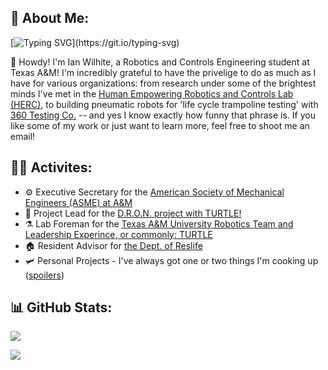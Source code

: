 ## 💫 About Me:

[![Typing SVG](https://readme-typing-svg.demolab.com?font=Fira+Code&size=16&pause=1000&vCenter=true&width=600&height=35&lines=Welcome+to+my+portfolio!;I+am+a+Robotcs+Engineer+interested+in+dynamic+systems!)](https://git.io/typing-svg)


👋 Howdy! I'm Ian Wilhite, a Robotics and Controls Engineering student at Texas A&M! I'm incredibly grateful to have the privelige to do as much as I have for various organizations: from research under some of the brightest minds I've met in the [Human Empowering Robotics and Controls Lab (HERC)](https://herc.engr.tamu.edu), to building pneumatic robots for 'life cycle trampoline testing' with [360 Testing Co.](https://360producttesting.com) -- and yes I know exactly how funny that phrase is. If you like some of my work or just want to learn more, feel free to shoot me an email!

## 👨‍🏭 Activites:
- ⚙️ Executive Secretary for the [American Society of Mechanical Engineers (ASME) at A&M](https://www.tamuasme.com)
- 🐢 Project Lead for the [D.R.O.N. project with TURTLE!](https://github.com/turtle-robotics/DRON)
- ⚗️ Lab Foreman for the [Texas A&M University Robotics Team and Leadership Experince, or commonly: TURTLE](https://turtle-robotics.github.io/Turtle-website-fall-2024/)
- 🏠 Resident Advisor for [the Dept. of Reslife](https://reslife.tamu.edu)
- 🛩️ Personal Projects - I've always got one or two things I'm cooking up ([spoilers](https://github.com/Roving-Robotics))

<!--
# 🌿 Outside of work:
🍂 I love the outdoors, backpacking, and taking every chance I get to find my way back to the mountains. There's something incredibly humbling about standing at 12,000 ft and looking back on all the miles you had to cover to make it up. Somehow it makes every step feel like it mattered and every pound feel a little lighter. 


🚀 What Keeps Me Busy:
- 🛠️ Designing and building (troubleshooting) robotics projects to create something new and learn a new skill
- 🧠 Exploring the ever growing machine learning capabilities and their applications in engineering
- 🤝 Meeting other people with the same drive towards their passions, and hearing their stories of success
- 🎓 Mentoring others to find sucess, I may not know everything, but its incredibly satisfying to help a younger student achieve a goal
-->

## 📊 GitHub Stats:
![](https://github-readme-stats.vercel.app/api/top-langs/?username=ian-wilhite&theme=dark&hide_border=false&include_all_commits=true&count_private=false&layout=compact)

[![](https://visitcount.itsvg.in/api?id=en-i-g&icon=7&color=3)](https://visitcount.itsvg.in)
